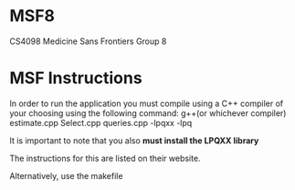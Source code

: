 # MSF8
CS4098 Medicine Sans Frontiers Group 8


<h1>MSF Instructions</h1>

<p> In order to run the application
you must compile using a C++ compiler of your choosing
using the following command: g++(or whichever compiler) estimate.cpp Select.cpp queries.cpp -lpqxx -lpq

It is important to note that you also <strong> must install the LPQXX library </strong>

The instructions for this are listed on their website.

Alternatively, use the makefile </p>
